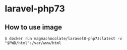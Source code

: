 # laravel-php73

## How to use image
```
$ docker run magmachocolate/laravel8-php73:latest -v "$PWD/html":/var/www/html 
```
